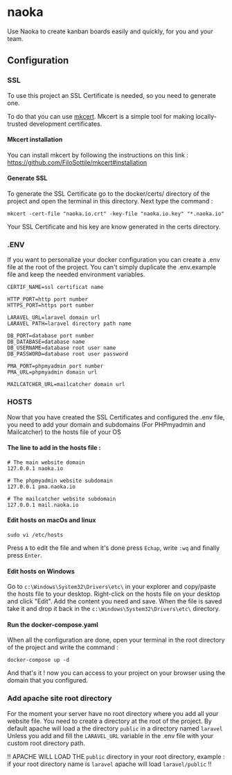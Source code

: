 # naoka

Use Naoka to create kanban boards easily and quickly, for you and your team.

## Configuration

### SSL
To use this project an SSL Certificate is needed, so you need to generate one.

To do that you can use [mkcert](https://github.com/FiloSottile/mkcert).
Mkcert is a simple tool for making locally-trusted development certificates.

#### Mkcert installation
You can install mkcert by following the instructions on this link : https://github.com/FiloSottile/mkcert#installation

#### Generate SSL
To generate the SSL Certificate go to the docker/certs/ directory of the project and open the terminal in this directory.
Next type the command :

```
mkcert -cert-file "naoka.io.crt" -key-file "naoka.io.key" "*.naoka.io"
```

Your SSL Certificate and his key are know generated in the certs directory.

### .ENV

If you want to personalize your docker configuration you can create a .env file at the root of the project.
You can't simply duplicate the .env.example file and keep the needed environment variables.

```
CERTIF_NAME=ssl certificat name

HTTP_PORT=http port number
HTTPS_PORT=https port number

LARAVEL_URL=laravel domain url
LARAVEL PATH=laravel directory path name

DB_PORT=database port number
DB_DATABASE=database name
DB_USERNAME=database root user name
DB_PASSWORD=database root user password

PMA_PORT=phpmyadmin port number
PMA_URL=phpmyadmin domain url

MAILCATCHER_URL=mailcatcher domain url
```

### HOSTS

Now that you have created the SSL Certificates and configured the .env file,
you need to add your domain and subdomains (For PHPmyadmin and Mailcatcher) to the hosts file of your OS

#### The line to add in the hosts file :

```
# The main website domain
127.0.0.1 naoka.io

# The phpmyadmin website subdomain
127.0.0.1 pma.naoka.io

# The mailcatcher website subdomain
127.0.0.1 mail.naoka.io
```

#### Edit hosts on macOs and linux

```
sudo vi /etc/hosts
```

Press ```A``` to edit the file and when it's done press ```Echap```, 
write ```:wq``` and finally press ```Enter```.

#### Edit hosts on Windows

Go to ```c:\Windows\System32\Drivers\etc\``` in your explorer and copy/paste the hosts file 
to your desktop. 
Right-click on the hosts file on your desktop and click "Edit".
Add the content you need and save. When the file is saved take it and drop it back in the ```c:\Windows\System32\Drivers\etc\```
directory.

#### Run the docker-compose.yaml

When all the configuration are done, open your terminal in the root directory of the project and write the command : 

```
docker-compose up -d
```

And that's it ! now you can access to your project on your browser using the domain that you configured.

### Add apache site root directory 

For the moment your server have no root directory where you add all your website file.
You need to create a directory at the root of the project. By default apache will load a the directory ```public``` in a directory named ```laravel```
Unless you add and fill the ```LARAVEL_URL``` variable in the .env file with your custom root directory path.

!! APACHE WILL LOAD THE ```public``` directory in your root directory, example : if your 
root directory name is ```laravel``` apache will load ```laravel/public```
!!






